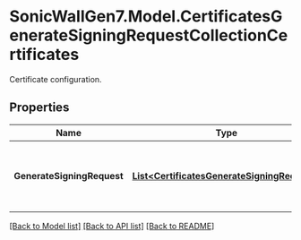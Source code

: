 # SonicWallGen7.Model.CertificatesGenerateSigningRequestCollectionCertificates
Certificate configuration.

## Properties

Name | Type | Description | Notes
------------ | ------------- | ------------- | -------------
**GenerateSigningRequest** | [**List&lt;CertificatesGenerateSigningRequest&gt;**](CertificatesGenerateSigningRequest.md) | Enter certificate signing request configuration mode. | [optional] 

[[Back to Model list]](../README.md#documentation-for-models) [[Back to API list]](../README.md#documentation-for-api-endpoints) [[Back to README]](../README.md)

